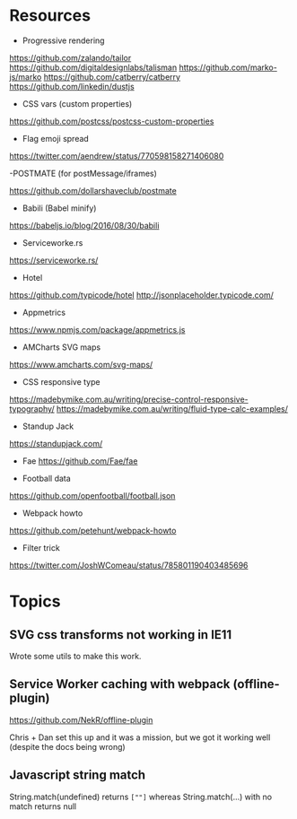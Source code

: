 # Resources

- Progressive rendering

<https://github.com/zalando/tailor>
<https://github.com/digitaldesignlabs/talisman>
<https://github.com/marko-js/marko>
<https://github.com/catberry/catberry>
<https://github.com/linkedin/dustjs>

- CSS vars (custom properties)

<https://github.com/postcss/postcss-custom-properties>

- Flag emoji spread

<https://twitter.com/aendrew/status/770598158271406080>

-POSTMATE (for postMessage/iframes)

<https://github.com/dollarshaveclub/postmate>

- Babili (Babel minify)

<https://babeljs.io/blog/2016/08/30/babili>

- Serviceworke.rs

<https://serviceworke.rs/>

- Hotel

<https://github.com/typicode/hotel>
<http://jsonplaceholder.typicode.com/>

- Appmetrics

<https://www.npmjs.com/package/appmetrics.js>

- AMCharts SVG maps

<https://www.amcharts.com/svg-maps/>

- CSS responsive type

<https://madebymike.com.au/writing/precise-control-responsive-typography/>
<https://madebymike.com.au/writing/fluid-type-calc-examples/>

- Standup Jack

<https://standupjack.com/>

- Fae
<https://github.com/Fae/fae>

- Football data

<https://github.com/openfootball/football.json>

- Webpack howto

<https://github.com/petehunt/webpack-howto>

- Filter trick

<https://twitter.com/JoshWComeau/status/785801190403485696>

# Topics

## SVG css transforms not working in IE11

Wrote some utils to make this work.

## Service Worker caching with webpack (offline-plugin)

<https://github.com/NekR/offline-plugin>

Chris + Dan set this up and it was a mission, but we got it working well (despite the docs being wrong)

## Javascript string match

String.match(undefined) returns `[""]` whereas String.match(...) with no match returns null
